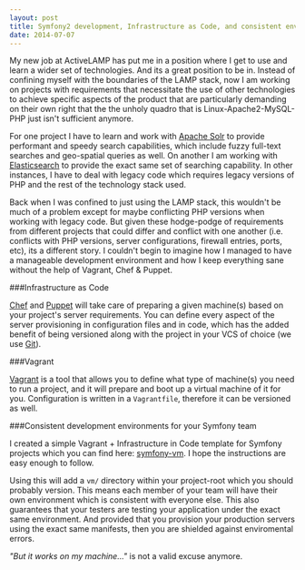 ```yaml
---
layout: post
title: Symfony2 development, Infrastructure as Code, and consistent environments with Vagrant
date: 2014-07-07
---
```


My new job at ActiveLAMP has put me in a position where I get to use and learn a wider set of technologies. And its a great
position to be in. Instead of confining myself with the boundaries of the LAMP stack, now I am working on projects with
requirements that necessitate the use of other technologies to achieve specific aspects of the product that are particularly
demanding on their own right that the the unholy quadro that is Linux-Apache2-MySQL-PHP just isn't sufficient anymore.

For one project I have to learn and work with [Apache Solr](http://lucene.apache.org/solr/) to provide performant and speedy search capabilities, which include
fuzzy full-text searches and geo-spatial queries as well. On another I am working with [Elasticsearch](http://www.elasticsearch.org/) to provide the exact same
set of searching capability. In other instances, I have to deal with legacy code which requires legacy versions of PHP and the rest of the
technology stack used.


Back when I was confined to just using the LAMP stack, this wouldn't be much of a problem except for maybe conflicting
PHP versions when working with legacy code. But given these hodge-podge of requirements from different projects that could
differ and conflict with one another (i.e. conflicts with PHP versions, server configurations, firewall entries, ports, etc),
its a different story. I couldn't begin to imagine how I managed to have a manageable development environment and how I keep
everything sane without the help of Vagrant, Chef & Puppet.

###Infrastructure as Code

[Chef](http://www.getchef.com/chef/) and [Puppet](http://puppetlabs.com/)
will take care of preparing a given machine(s) based on your project's server requirements. You can define every aspect of the server provisioning in configuration
files and in code, which has the added benefit of being versioned along with the project in your VCS of choice (we use [Git](http://git-scm.com)).

###Vagrant

[Vagrant](http://vagrantup.com) is a tool that allows you to define what type of machine(s) you need to run a project,
and it will prepare and boot up a virtual machine of it for you. Configuration is written in a `Vagrantfile`, therefore it can be versioned as well.

###Consistent development environments for your Symfony team

I created a simple Vagrant + Infrastructure in Code template for Symfony projects which you can find here: [symfony-vm](https://github.com/bezhermoso/symfony-vm). I hope
the instructions are easy enough to follow.

Using this will add a `vm/` directory within your project-root which you should probably version. This means each member
of your team will have their own environment which is consistent with everyone else. This also guarantees that your testers are testing your
application under the exact same environment. And provided that you provision your production servers using the exact same manifests, then you
are shielded against enviromental errors.

_"But it works on my machine..."_ is not a valid excuse anymore.
